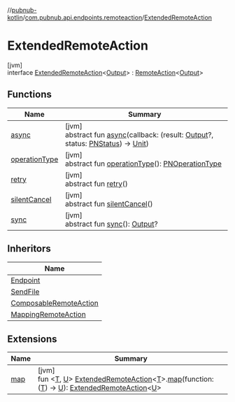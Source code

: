 //[pubnub-kotlin](../../../index.md)/[com.pubnub.api.endpoints.remoteaction](../index.md)/[ExtendedRemoteAction](index.md)

# ExtendedRemoteAction

[jvm]\
interface [ExtendedRemoteAction](index.md)&lt;[Output](index.md)&gt; : [RemoteAction](../-remote-action/index.md)&lt;[Output](index.md)&gt;

## Functions

| Name | Summary |
|---|---|
| [async](../-remote-action/async.md) | [jvm]<br>abstract fun [async](../-remote-action/async.md)(callback: (result: [Output](index.md)?, status: [PNStatus](../../com.pubnub.api.models.consumer/-p-n-status/index.md)) -&gt; [Unit](https://kotlinlang.org/api/latest/jvm/stdlib/kotlin/-unit/index.html)) |
| [operationType](operation-type.md) | [jvm]<br>abstract fun [operationType](operation-type.md)(): [PNOperationType](../../com.pubnub.api.enums/-p-n-operation-type/index.md) |
| [retry](retry.md) | [jvm]<br>abstract fun [retry](retry.md)() |
| [silentCancel](../-cancelable/silent-cancel.md) | [jvm]<br>abstract fun [silentCancel](../-cancelable/silent-cancel.md)() |
| [sync](../-remote-action/sync.md) | [jvm]<br>abstract fun [sync](../-remote-action/sync.md)(): [Output](index.md)? |

## Inheritors

| Name |
|---|
| [Endpoint](../../com.pubnub.api/-endpoint/index.md) |
| [SendFile](../../com.pubnub.api.endpoints.files/-send-file/index.md) |
| [ComposableRemoteAction](../-composable-remote-action/index.md) |
| [MappingRemoteAction](../-mapping-remote-action/index.md) |

## Extensions

| Name | Summary |
|---|---|
| [map](../map.md) | [jvm]<br>fun &lt;[T](../map.md), [U](../map.md)&gt; [ExtendedRemoteAction](index.md)&lt;[T](../map.md)&gt;.[map](../map.md)(function: ([T](../map.md)) -&gt; [U](../map.md)): [ExtendedRemoteAction](index.md)&lt;[U](../map.md)&gt; |
